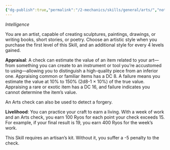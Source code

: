 ```yaml
---
{"dg-publish":true,"permalink":"/2-mechanics/skills/general/arts/","noteIcon":""}
---
```


*Intelligence*

You are an artist, capable of creating sculptures, paintings, drawings, or writing books, short stories, or poetry. Choose an artistic style when you purchase the first level of this Skill, and an additional style for every 4 levels gained.

**Appraisal**: A check can estimate the value of an item related to your art—from something you can create to an instrument or tool you’re accustomed to using—allowing you to distinguish a high-quality piece from an inferior one. Appraising common or familiar items has a DC 8. A failure means you estimate the value at 10% to 150% (2d8-1 × 10%) of the true value. Appraising a rare or exotic item has a DC 16, and failure indicates you cannot determine the item’s value.

An Arts check can also be used to detect a forgery.

**Livelihood**: You can practice your craft to earn a living. With a week of work and an Arts check, you earn 100 Ryos for each point your check exceeds 15. For example, if your final result is 19, you earn 400 Ryos for the week’s work.

This Skill requires an artisan’s kit. Without it, you suffer a -5 penalty to the check.